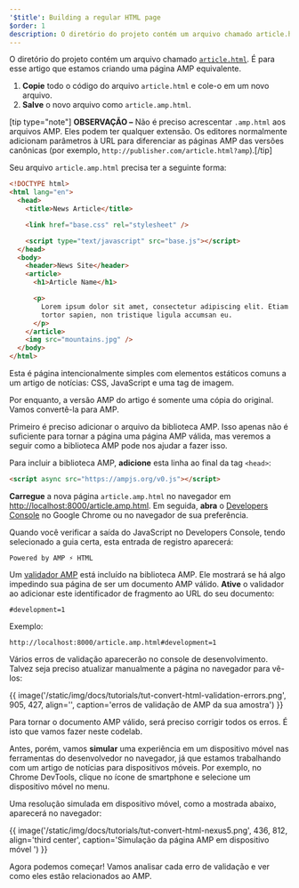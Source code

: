 ```yaml
---
'$title': Building a regular HTML page
$order: 1
description: O diretório do projeto contém um arquivo chamado article.html. É para esse artigo que estamos criando uma página AMP equivalente ...
---
```


O diretório do projeto contém um arquivo chamado [`article.html`](https://github.com/googlecodelabs/accelerated-mobile-pages-foundations/blob/master/article.html). É para esse artigo que estamos criando uma página AMP equivalente.

1. **Copie** todo o código do arquivo `article.html` e cole-o em um novo arquivo.
2. **Salve** o novo arquivo como `article.amp.html`.

[tip type="note"] <strong>OBSERVAÇÃO –</strong> Não é preciso acrescentar `.amp.html` aos arquivos AMP. Eles podem ter qualquer extensão. Os editores normalmente adicionam parâmetros à URL para diferenciar as páginas AMP das versões canônicas (por exemplo, `http://publisher.com/article.html?amp`).[/tip]

Seu arquivo `article.amp.html` precisa ter a seguinte forma:

```html
<!DOCTYPE html>
<html lang="en">
  <head>
    <title>News Article</title>

    <link href="base.css" rel="stylesheet" />

    <script type="text/javascript" src="base.js"></script>
  </head>
  <body>
    <header>News Site</header>
    <article>
      <h1>Article Name</h1>

      <p>
        Lorem ipsum dolor sit amet, consectetur adipiscing elit. Etiam egestas
        tortor sapien, non tristique ligula accumsan eu.
      </p>
    </article>
    <img src="mountains.jpg" />
  </body>
</html>
```

Esta é página intencionalmente simples com elementos estáticos comuns a um artigo de notícias: CSS, JavaScript e uma tag de imagem.

Por enquanto, a versão AMP do artigo é somente uma cópia do original. Vamos convertê-la para AMP.

Primeiro é preciso adicionar o arquivo da biblioteca AMP. Isso apenas não é suficiente para tornar a página uma página AMP válida, mas veremos a seguir como a biblioteca AMP pode nos ajudar a fazer isso.

Para incluir a biblioteca AMP, **adicione** esta linha ao final da tag `<head>`:

```html
<script async src="https://ampjs.org/v0.js"></script>
```

**Carregue** a nova página `article.amp.html` no navegador em [http://localhost:8000/article.amp.html](http://localhost:8000/article.amp.html). Em seguida, **abra** o [Developers Console](https://developer.chrome.com/devtools/docs/console) no Google Chrome ou no navegador de sua preferência.

Quando você verificar a saída do JavaScript no Developers Console, tendo selecionado a guia certa, esta entrada de registro aparecerá:

```text
Powered by AMP ⚡ HTML
```

Um [validador AMP](../../../../documentation/guides-and-tutorials/learn/validation-workflow/validate_amp.md) está incluído na biblioteca AMP. Ele mostrará se há algo impedindo sua página de ser um documento AMP válido. **Ative** o validador ao adicionar este identificador de fragmento ao URL do seu documento:

```text
#development=1
```

Exemplo:

```text
http://localhost:8000/article.amp.html#development=1
```

Vários erros de validação aparecerão no console de desenvolvimento. Talvez seja preciso atualizar manualmente a página no navegador para vê-los:

{{ image('/static/img/docs/tutorials/tut-convert-html-validation-errors.png', 905, 427, align='', caption='erros de validação de AMP da sua amostra') }}

Para tornar o documento AMP válido, será preciso corrigir todos os erros. É isto que vamos fazer neste codelab.

Antes, porém, vamos **simular** uma experiência em um dispositivo móvel nas ferramentas do desenvolvedor no navegador, já que estamos trabalhando com um artigo de notícias para dispositivos móveis. Por exemplo, no Chrome DevTools, clique no ícone de smartphone e selecione um dispositivo móvel no menu.

Uma resolução simulada em dispositivo móvel, como a mostrada abaixo, aparecerá no navegador:

{{ image('/static/img/docs/tutorials/tut-convert-html-nexus5.png', 436, 812, align='third center', caption='Simulação da página AMP em dispositivo móvel ') }}

Agora podemos começar! Vamos analisar cada erro de validação e ver como eles estão relacionados ao AMP.
